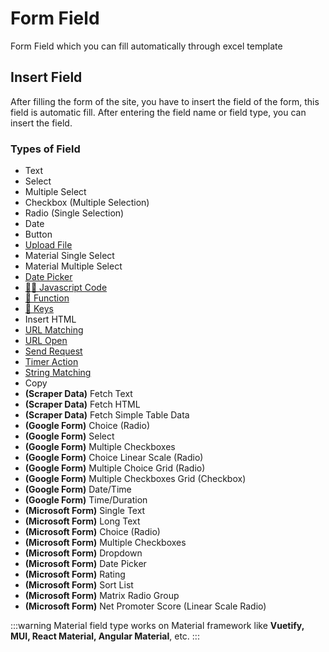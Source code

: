 # Form Field

Form Field which you can fill automatically through excel template

## Insert Field

After filling the form of the site, you have to insert the field of the form, this field is automatic fill. After entering the field name or field type, you can insert the field.

### Types of Field

- Text
- Select
- Multiple Select
- Checkbox (Multiple Selection)
- Radio (Single Selection)
- Date
- Button
- [Upload File](/documentation/field-types/upload-file.html)
- Material Single Select
- Material Multiple Select
- [Date Picker](/documentation/field-types/date-picker.html)
- [👩‍💻 Javascript Code](/documentation/field-types/javascript-code.html)
- [🚀 Function](/documentation/functions.html#predefined-function)
- [🔑 Keys](/documentation/keys.html#special-key)
- Insert HTML
- [URL Matching](/documentation/field-types/url-matching.html)
- [URL Open](/documentation/field-types/url-open.html)
- [Send Request](/documentation/field-types/send-request.html)
- [Timer Action](/documentation/field-types/timer-action.html)
- [String Matching](/documentation/field-types/string-matching.html)
- Copy
- **(Scraper Data)** Fetch Text
- **(Scraper Data)** Fetch HTML
- **(Scraper Data)** Fetch Simple Table Data
- **(Google Form)** Choice (Radio)
- **(Google Form)** Select
- **(Google Form)** Multiple Checkboxes
- **(Google Form)** Choice Linear Scale (Radio)
- **(Google Form)** Multiple Choice Grid (Radio)
- **(Google Form)** Multiple Checkboxes Grid (Checkbox)
- **(Google Form)** Date/Time
- **(Google Form)** Time/Duration
- **(Microsoft Form)** Single Text
- **(Microsoft Form)** Long Text
- **(Microsoft Form)** Choice (Radio)
- **(Microsoft Form)** Multiple Checkboxes
- **(Microsoft Form)** Dropdown
- **(Microsoft Form)** Date Picker
- **(Microsoft Form)** Rating
- **(Microsoft Form)** Sort List
- **(Microsoft Form)** Matrix Radio Group
- **(Microsoft Form)** Net Promoter Score (Linear Scale Radio)

:::warning
Material field type works on Material framework like **Vuetify, MUI, React Material, Angular Material**, etc.
:::

